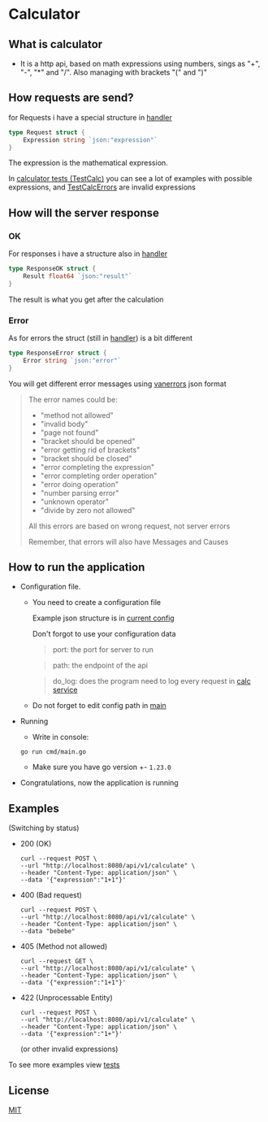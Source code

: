# Calculator

## What is calculator

- It is a http api, based on math expressions using numbers, sings as "+", "-", "*" and "/". Also managing with brackets "(" and ")"

## How requests are send?

for Requests i have a special structure in [handler](internal\http\handler\handler.go)

```go
type Request struct {
	Expression string `json:"expression"`
}
```

The expression is the mathematical expression. 

In [calculator tests (TestCalc)](pkg\calc\calc_test.go) you can see a lot of examples with possible expressions, and [TestCalcErrors](pkg\calc\calc_test.go) are invalid expressions

## How will the server response

### OK 

For responses i have a structure also in [handler](internal\http\handler\handler.go)

```go
type ResponseOK struct {
	Result float64 `json:"result"`
}
```

The result is what you get after the calculation

### Error

As for errors the struct (still in [handler](internal\http\handler\handler.go)) is a bit different

```go
type ResponseError struct {
	Error string `json:"error"`
}
```

You will get different error messages using [vanerrors](https://pkg.go.dev/github.com/vandi37/vanerrors@v0.7.1) json format 

> The error names could be:
> - "method not allowed"
> -  "invalid body"
> - "page not found"
> - "bracket should be opened"
> - "error getting rid of brackets"
> - "bracket should be closed"
> - "error completing the expression"
> - "error completing order operation"
> - "error doing operation"
> - "number parsing error"
> - "unknown operator"
> - "divide by zero not allowed"
> 
> All this errors are based on wrong request, not server errors
>
> Remember, that errors will also have Messages and Causes

## How to run the application

- Configuration file.

    - You need to create a  configuration file

        Example json structure is in [current config](config\config.json)

        Don't forgot to use your configuration data

        > port: the port for server to run

        > path: the endpoint of the api

        > do_log: does the program need to log every request in [calc service](pkg\calc_service)

    - Do not forget to edit config path in [main](cmd\main.go)

- Running
    - Write in console: 
    ```shell
    go run cmd/main.go
    ```

    - Make sure you have  go version +- `1.23.0`

- Congratulations, now the application is running

## Examples

(Switching by status)

- 200 (OK)

    ```shell
    curl --request POST \
	--url "http://localhost:8080/api/v1/calculate" \
	--header "Content-Type: application/json" \
	--data '{"expression":"1+1"}'
    ```

- 400 (Bad request)

    ```shell
    curl --request POST \
	--url "http://localhost:8080/api/v1/calculate" \
	--header "Content-Type: application/json" \
    --data "bebebe"
    ```

- 405 (Method not allowed)

    ```shell
    curl --request GET \
	--url "http://localhost:8080/api/v1/calculate" \
	--header "Content-Type: application/json" \
	--data '{"expression":"1+1"}'
    ```

- 422 (Unprocessable Entity)

    ```shell
    curl --request POST \
	--url "http://localhost:8080/api/v1/calculate" \
	--header "Content-Type: application/json" \
	--data '{"expression":"1+"}'
    ``` 

    (or other invalid expressions)

To see more examples view [tests](internal\http\handler\handler_test.go)

## License 

[MIT](LICENSE)